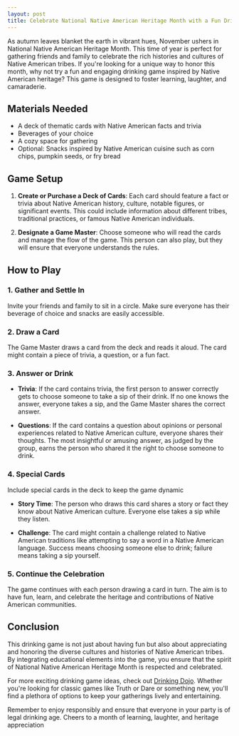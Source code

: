 ```yaml
---
layout: post
title: Celebrate National Native American Heritage Month with a Fun Drinking Game
---
```



As autumn leaves blanket the earth in vibrant hues, November ushers in National Native American Heritage Month. This time of year is perfect for gathering friends and family to celebrate the rich histories and cultures of Native American tribes. If you're looking for a unique way to honor this month, why not try a fun and engaging drinking game inspired by Native American heritage? This game is designed to foster learning, laughter, and camaraderie.

## Materials Needed

- A deck of thematic cards with Native American facts and trivia
- Beverages of your choice
- A cozy space for gathering
- Optional: Snacks inspired by Native American cuisine such as corn chips, pumpkin seeds, or fry bread

## Game Setup

1. **Create or Purchase a Deck of Cards**: Each card should feature a fact or trivia about Native American history, culture, notable figures, or significant events. This could include information about different tribes, traditional practices, or famous Native American individuals.
   
2. **Designate a Game Master**: Choose someone who will read the cards and manage the flow of the game. This person can also play, but they will ensure that everyone understands the rules.

## How to Play

### 1. Gather and Settle In

Invite your friends and family to sit in a circle. Make sure everyone has their beverage of choice and snacks are easily accessible.

### 2. Draw a Card

The Game Master draws a card from the deck and reads it aloud. The card might contain a piece of trivia, a question, or a fun fact.

### 3. Answer or Drink

- **Trivia**: If the card contains trivia, the first person to answer correctly gets to choose someone to take a sip of their drink. If no one knows the answer, everyone takes a sip, and the Game Master shares the correct answer.
  
- **Questions**: If the card contains a question about opinions or personal experiences related to Native American culture, everyone shares their thoughts. The most insightful or amusing answer, as judged by the group, earns the person who shared it the right to choose someone to drink.

### 4. Special Cards

Include special cards in the deck to keep the game dynamic

- **Story Time**: The person who draws this card shares a story or fact they know about Native American culture. Everyone else takes a sip while they listen.

- **Challenge**: The card might contain a challenge related to Native American traditions like attempting to say a word in a Native American language. Success means choosing someone else to drink; failure means taking a sip yourself.

### 5. Continue the Celebration

The game continues with each person drawing a card in turn. The aim is to have fun, learn, and celebrate the heritage and contributions of Native American communities.

## Conclusion

This drinking game is not just about having fun but also about appreciating and honoring the diverse cultures and histories of Native American tribes. By integrating educational elements into the game, you ensure that the spirit of National Native American Heritage Month is respected and celebrated.

For more exciting drinking game ideas, check out [Drinking Dojo](https://drinkingdojo.com/). Whether you're looking for classic games like Truth or Dare or something new, you'll find a plethora of options to keep your gatherings lively and entertaining.

Remember to enjoy responsibly and ensure that everyone in your party is of legal drinking age. Cheers to a month of learning, laughter, and heritage appreciation